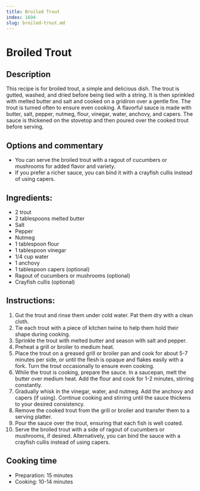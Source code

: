 ```yaml
---
title: Broiled Trout
index: 1694
slug: broiled-trout.md
---
```


# Broiled Trout

## Description
This recipe is for broiled trout, a simple and delicious dish. The trout is gutted, washed, and dried before being tied with a string. It is then sprinkled with melted butter and salt and cooked on a gridiron over a gentle fire. The trout is turned often to ensure even cooking. A flavorful sauce is made with butter, salt, pepper, nutmeg, flour, vinegar, water, anchovy, and capers. The sauce is thickened on the stovetop and then poured over the cooked trout before serving. 

## Options and commentary
- You can serve the broiled trout with a ragout of cucumbers or mushrooms for added flavor and variety.
- If you prefer a richer sauce, you can bind it with a crayfish cullis instead of using capers.

## Ingredients:
- 2 trout
- 2 tablespoons melted butter
- Salt
- Pepper
- Nutmeg
- 1 tablespoon flour
- 1 tablespoon vinegar
- 1/4 cup water
- 1 anchovy
- 1 tablespoon capers (optional)
- Ragout of cucumbers or mushrooms (optional)
- Crayfish cullis (optional)

## Instructions:
1. Gut the trout and rinse them under cold water. Pat them dry with a clean cloth.
2. Tie each trout with a piece of kitchen twine to help them hold their shape during cooking.
3. Sprinkle the trout with melted butter and season with salt and pepper.
4. Preheat a grill or broiler to medium heat.
5. Place the trout on a greased grill or broiler pan and cook for about 5-7 minutes per side, or until the flesh is opaque and flakes easily with a fork. Turn the trout occasionally to ensure even cooking.
6. While the trout is cooking, prepare the sauce. In a saucepan, melt the butter over medium heat. Add the flour and cook for 1-2 minutes, stirring constantly.
7. Gradually whisk in the vinegar, water, and nutmeg. Add the anchovy and capers (if using). Continue cooking and stirring until the sauce thickens to your desired consistency.
8. Remove the cooked trout from the grill or broiler and transfer them to a serving platter.
9. Pour the sauce over the trout, ensuring that each fish is well coated.
10. Serve the broiled trout with a side of ragout of cucumbers or mushrooms, if desired. Alternatively, you can bind the sauce with a crayfish cullis instead of using capers.

## Cooking time
- Preparation: 15 minutes
- Cooking: 10-14 minutes